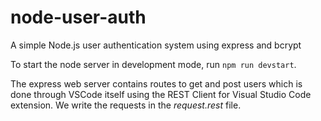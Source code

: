 # node-user-auth
A simple Node.js user authentication system using express and bcrypt

To start the node server in development mode, run `npm run devstart`.

The express web server contains routes to get and post users which is done through VSCode itself using the REST Client for Visual Studio Code extension. We write the requests in the _request.rest_ file.
